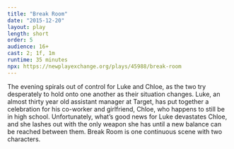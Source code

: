 ```yaml
---
title: "Break Room"
date: "2015-12-20"
layout: play
length: short
order: 5
audience: 16+
cast: 2; 1f, 1m
runtime: 35 minutes
npx: https://newplayexchange.org/plays/45988/break-room
---
```


The evening spirals out of control for Luke and Chloe, as the two try desperately to hold onto one another as their situation changes. Luke, an almost thirty year old assistant manager at Target, has put together a celebration for his co-worker and girlfriend, Chloe, who happens to still be in high school. Unfortunately, what’s good news for Luke devastates Chloe, and she lashes out with the only weapon she has until a new balance can be reached between them. Break Room is one continuous scene with two characters.
